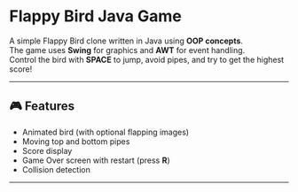 # Flappy Bird Java Game

A simple Flappy Bird clone written in Java using **OOP concepts**.  
The game uses **Swing** for graphics and **AWT** for event handling.  
Control the bird with **SPACE** to jump, avoid pipes, and try to get the highest score!

---

## 🎮 Features

- Animated bird (with optional flapping images)  
- Moving top and bottom pipes  
- Score display  
- Game Over screen with restart (press **R**)  
- Collision detection  

---





